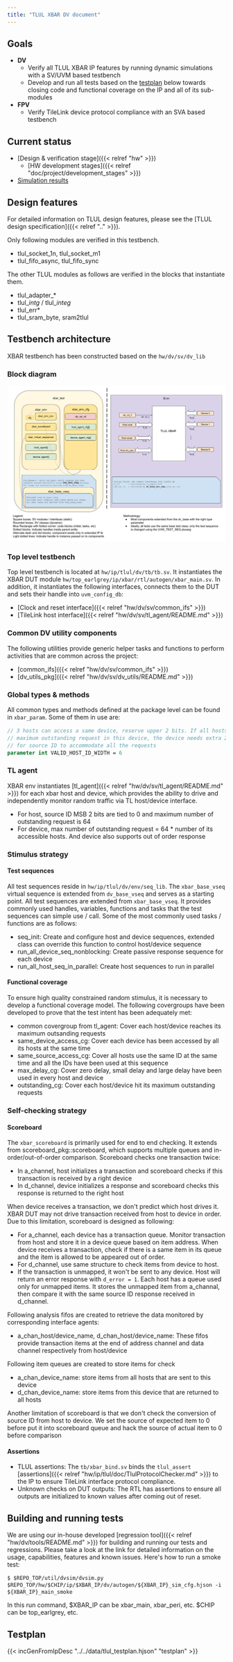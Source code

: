 ```yaml
---
title: "TLUL XBAR DV document"
---
```



## Goals
* **DV**
  * Verify all TLUL XBAR IP features by running dynamic simulations with a SV/UVM based testbench
  * Develop and run all tests based on the [testplan](#testplan) below towards closing code and functional coverage on the IP and all of its sub-modules
* **FPV**
  * Verify TileLink device protocol compliance with an SVA based testbench

## Current status
* [Design & verification stage]({{< relref "hw" >}})
  * [HW development stages]({{< relref "doc/project/development_stages" >}})
* [Simulation results](https://reports.opentitan.org/hw/ip/keymgr/dv/latest/results.html)

## Design features
For detailed information on TLUL design features, please see the [TLUL design specification]({{< relref ".." >}}).

Only following modules are verified in this testbench.
* tlul_socket_1n, tlul_socket_m1
* tlul_fifo_async, tlul_fifo_sync

The other TLUL modules as follows are verified in the blocks that instantiate them.
* tlul_adapter_*
* tlul_*intg* / tlul_*integ*
* tlul_err*
* tlul_sram_byte, sram2tlul

## Testbench architecture
XBAR testbench has been constructed based on the `hw/dv/sv/dv_lib`

### Block diagram
![Block diagram](tb.svg)

### Top level testbench
Top level testbench is located at `hw/ip/tlul/dv/tb/tb.sv`. It instantiates the XBAR DUT module `hw/top_earlgrey/ip/xbar/rtl/autogen/xbar_main.sv`.
In addition, it instantiates the following interfaces, connects them to the DUT and sets their handle into `uvm_config_db`:
* [Clock and reset interface]({{< relref "hw/dv/sv/common_ifs" >}})
* [TileLink host interface]({{< relref "hw/dv/sv/tl_agent/README.md" >}})

### Common DV utility components
The following utilities provide generic helper tasks and functions to perform activities that are common across the project:
* [common_ifs]({{< relref "hw/dv/sv/common_ifs" >}})
* [dv_utils_pkg]({{< relref "hw/dv/sv/dv_utils/README.md" >}})

### Global types & methods
All common types and methods defined at the package level can be found in
`xbar_param`. Some of them in use are:
```systemverilog
// 3 hosts can access a same device, reserve upper 2 bits. If all hosts send
// maximum outstanding request in this device, the device needs extra 2 bits
// for source ID to accommodate all the requests
parameter int VALID_HOST_ID_WIDTH = 6
```

### TL agent
XBAR env instantiates [tl_agent]({{< relref "hw/dv/sv/tl_agent/README.md" >}}) for each xbar host and device,
which provides the ability to drive and independently monitor random traffic via
TL host/device interface.
* For host, source ID MSB 2 bits are tied to 0 and maximum number of outstanding request is 64
* For device, max number of outstanding request = 64 * number of its accessible hosts. And device also supports out of order response

### Stimulus strategy
#### Test sequences
All test sequences reside in `hw/ip/tlul/dv/env/seq_lib`.
The `xbar_base_vseq` virtual sequence is extended from `dv_base_vseq` and serves as a starting point.
All test sequences are extended from `xbar_base_vseq`.
It provides commonly used handles, variables, functions and tasks that the test sequences can simple use / call.
Some of the most commonly used tasks / functions are as follows:
* seq_init: Create and configure host and device sequences, extended class can override this function to control host/device sequence
* run_all_device_seq_nonblocking: Create passive response sequence for each device
* run_all_host_seq_in_parallel:   Create host sequences to run in parallel

#### Functional coverage
To ensure high quality constrained random stimulus, it is necessary to develop a functional coverage model.
The following covergroups have been developed to prove that the test intent has been adequately met:
* common covergroup from tl_agent:  Cover each host/device reaches its maximum outsanding requests
* same_device_access_cg:            Cover each device has been accessed by all its hosts at the same time
* same_source_access_cg:            Cover all hosts use the same ID at the same time and all the IDs have been used at this sequence
* max_delay_cg:                     Cover zero delay, small delay and large delay have been used in every host and device
* outstanding_cg:                   Cover each host/device hit its maximum outstanding requests

### Self-checking strategy
#### Scoreboard
The `xbar_scoreboard` is primarily used for end to end checking.
It extends from scoreboard_pkg::scoreboard, which supports multiple queues and in-order/out-of-order comparison.
Scoreboard checks one transaction twice:
* In a_channel, host initializes a transaction and scoreboard checks if this transaction is received by a right device
* In d_channel, device initializes a response and scoreboard checks this response is returned to the right host

When device receives a transaction, we don't predict which host drives it.
XBAR DUT may not drive transaction received from host to device in order.
Due to this limitation, scoreboard is designed as following:
* For a_channel, each device has a transaction queue. Monitor transaction from host and store it in a device queue based on item address.
  When device receives a transaction, check if there is a same item in its queue and the item is allowed to be appeared out of order.
* For d_channel, use same structure to check items from device to host.
* If the transaction is unmapped, it won't be sent to any device. Host will return an error response with `d_error = 1`.
  Each host has a queue used only for unmapped items. It stores the unmapped item from a_channal, then compare it with the same source ID response received in d_channel.

Following analysis fifos are created to retrieve the data monitored by corresponding interface agents:
* a_chan_host/device_name, d_chan_host/device_name: These fifos provide transaction items at the end of address channel and data channel respectively from host/device

Following item queues are created to store items for check
* a_chan_device_name: store items from all hosts that are sent to this device
* d_chan_device_name: store items from this device that are returned to all hosts

Another limitation of scoreboard is that we don't check the conversion of source ID from host to device.
We set the source of expected item to 0 before put it into scoreboard queue and hack the source of actual item to 0 before comparison

#### Assertions
* TLUL assertions: The `tb/xbar_bind.sv` binds the `tlul_assert` [assertions]({{< relref "hw/ip/tlul/doc/TlulProtocolChecker.md" >}}) to the IP to ensure TileLink interface protocol compliance.
* Unknown checks on DUT outputs: The RTL has assertions to ensure all outputs are initialized to known values after coming out of reset.

## Building and running tests
We are using our in-house developed [regression tool]({{< relref "hw/dv/tools/README.md" >}}) for building and running our tests and regressions.
Please take a look at the link for detailed information on the usage, capabilities, features and known issues.
Here's how to run a smoke test:
```console
$ $REPO_TOP/util/dvsim/dvsim.py $REPO_TOP/hw/$CHIP/ip/$XBAR_IP/dv/autogen/${XBAR_IP}_sim_cfg.hjson -i ${XBAR_IP}_main_smoke
```
In this run command, $XBAR_IP can be xbar_main, xbar_peri, etc. $CHIP can be top_earlgrey, etc.

## Testplan
{{< incGenFromIpDesc "../../data/tlul_testplan.hjson" "testplan" >}}
